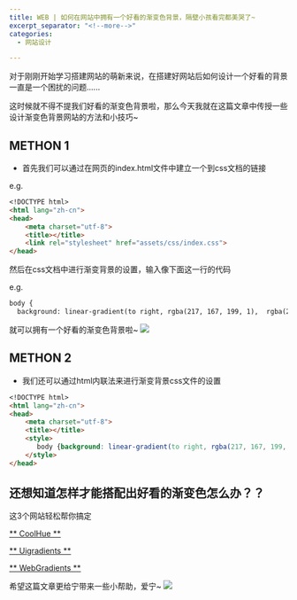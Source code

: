 ```yaml
---
title: WEB | 如何在网站中拥有一个好看的渐变色背景，隔壁小孩看完都美哭了~
excerpt_separator: "<!--more-->"
categories:
  - 网站设计

---
```


对于刚刚开始学习搭建网站的萌新来说，在搭建好网站后如何设计一个好看的背景一直是一个困扰的问题......

<!--more-->

这时候就不得不提我们好看的渐变色背景啦，那么今天我就在这篇文章中传授一些设计渐变色背景网站的方法和小技巧~

## METHON 1

- 首先我们可以通过在网页的index.html文件中建立一个到css文档的链接

e.g.

```markdown
<!DOCTYPE html>
<html lang="zh-cn">
<head>
    <meta charset="utf-8">
    <title></title>
    <link rel="stylesheet" href="assets/css/index.css">
</head>
```

然后在css文档中进行渐变背景的设置，输入像下面这一行的代码

e.g.

```markdown
body {
  background: linear-gradient(to right, rgba(217, 167, 199, 1),  rgba(255, 252, 220, 1));}
```

就可以拥有一个好看的渐变色背景啦~ ![](/Carlalyz/assets/images/web/18.png)

## METHON 2

- 我们还可以通过html内联法来进行渐变背景css文件的设置

```markdown
<!DOCTYPE html>
<html lang="zh-cn">
<head>
    <meta charset="utf-8">
    <title></title>
    <style>
       body {background: linear-gradient(to right, rgba(217, 167, 199, 1),  rgba(255, 252, 220, 1));}
    </style> 
</head>
```

## 还想知道怎样才能搭配出好看的渐变色怎么办？？

这3个网站轻松帮你搞定

[ ** CoolHue ** ](https://webkul.github.io/coolhue/)

[ ** Uigradients ** ](https://uigradients.com/#JShine)

[ ** WebGradients ** ](https://webgradients.com/)




希望这篇文章更给宁带来一些小帮助，爱宁~ ![](/Carlalyz/assets/images/web/17.jpg)